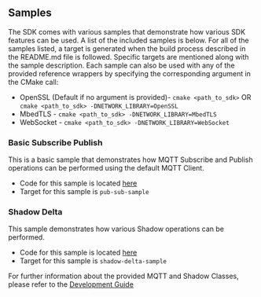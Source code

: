 ## Samples
The SDK comes with various samples that demonstrate how various SDK features can be used. A list of the included samples is below. For all of the samples listed, a target is generated when the build process described in the README.md file is followed. Specific targets are mentioned along with the sample description. Each sample can also be used with any of the provided reference wrappers by specifying the corresponding argument in the CMake call:
 * OpenSSL (Default if no argument is provided)- `cmake <path_to_sdk>` OR `cmake <path_to_sdk> -DNETWORK_LIBRARY=OpenSSL`
 * MbedTLS - `cmake <path_to_sdk> -DNETWORK_LIBRARY=MbedTLS`
 * WebSocket - `cmake <path_to_sdk> -DNETWORK_LIBRARY=WebSocket`

### Basic Subscribe Publish
This is a basic sample that demonstrates how MQTT Subscribe and Publish operations can be performed using the default MQTT Client.
 * Code for this sample is located [here](./PubSub)
 * Target for this sample is `pub-sub-sample`

### Shadow Delta
This sample demonstrates how various Shadow operations can be performed.
 * Code for this sample is located [here](./ShadowDelta)
 * Target for this sample is `shadow-delta-sample`
 
 
For further information about the provided MQTT and Shadow Classes, please refer to the [Development Guide](../DevGuide.md)